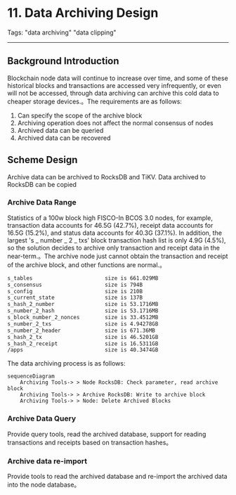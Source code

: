 # 11. Data Archiving Design

Tags: "data archiving" "data clipping"

----

## Background Introduction

Blockchain node data will continue to increase over time, and some of these historical blocks and transactions are accessed very infrequently, or even will not be accessed, through data archiving can archive this cold data to cheaper storage devices.。The requirements are as follows:

1. Can specify the scope of the archive block
2. Archiving operation does not affect the normal consensus of nodes
3. Archived data can be queried
4. Archived data can be recovered

## Scheme Design

Archive data can be archived to RocksDB and TiKV. Data archived to RocksDB can be copied

### Archive Data Range

Statistics of a 100w block high FISCO-In BCOS 3.0 nodes, for example, transaction data accounts for 46.5G (42.7%), receipt data accounts for 16.5G (15.2%), and status data accounts for 40.3G (37.1%). In addition, the largest 's _ number _ 2 _ txs' block transaction hash list is only 4.9G (4.5%), so the solution decides to archive only transaction and receipt data in the near-term.。The archive node just cannot obtain the transaction and receipt of the archive block, and other functions are normal.。

```bash
s_tables                       size is 661.029MB
s_consensus                    size is 794B
s_config                       size is 210B
s_current_state                size is 137B
s_hash_2_number                size is 53.1716MB
s_number_2_hash                size is 53.1716MB
s_block_number_2_nonces        size is 33.4512MB
s_number_2_txs                 size is 4.94278GB
s_number_2_header              size is 671.36MB
s_hash_2_tx                    size is 46.5201GB
s_hash_2_receipt               size is 16.5311GB
/apps                          size is 40.3474GB
```

The data archiving process is as follows:

```mermaid
sequenceDiagram
    Archiving Tools-> > Node RocksDB: Check parameter, read archive block
    Archiving Tools-> > Archive RocksDB: Write to archive block
    Archiving Tools-> > Node: Delete Archived Blocks
```

### Archive Data Query

Provide query tools, read the archived database, support for reading transactions and receipts based on transaction hashes。

### Archive data re-import

Provide tools to read the archived database and re-import the archived data into the node database。
